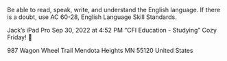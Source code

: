 Be able to read, speak, write, and understand the English 
language. If there is a doubt, use AC 60-28, English 
Language Skill Standards.




Jack’s iPad Pro
Sep 30, 2022 at 4:52 PM
“CFI Education  - Studying”
Cozy Friday! 🤗

987 Wagon Wheel Trail
Mendota Heights MN 55120
United States